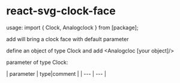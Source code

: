 # react-svg-clock-face

usage:
import { Clock, Analogclock } from [package];

add <Analogclock /> will bring a clock face with default parameter

define an object of type Clock and add <Analogcloc [your object]/>

parameter of type Clock:


| parameter | type|comment |
| --- | --- |

